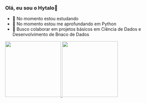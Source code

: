 ### Olá, eu sou o Hytalo👋

- 🔭 No momento estou estudando
- 🌱 No momento estou me aprofundando em Python
- 👯 Busco colaborar em projetos básicos em Ciência de Dados e Desenvolvimento de Bnaco de Dados

<div>
  <a href="https://github.com/hytalormds">
  <img height="180em" src="https://github-readme-stats.vercel.app?username=hytalormds&show_icons=true&theme=dark&include_all_commits=true&count_private=true"/>
  <img height="180em" src="https://github-readme-stats.vercel.app/api/top-langs/?username=hytalormds&layout=compact&langs_count=16&theme=dark"/>

